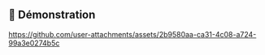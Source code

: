 ## 🎥 Démonstration


https://github.com/user-attachments/assets/2b9580aa-ca31-4c08-a724-99a3e0274b5c

